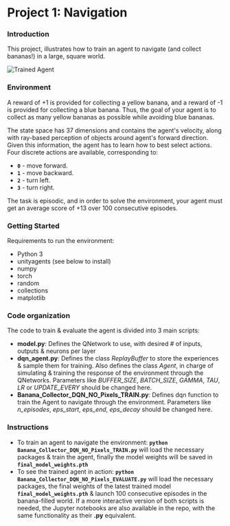 [//]: # (Image References)

[image1]: https://user-images.githubusercontent.com/10624937/42135619-d90f2f28-7d12-11e8-8823-82b970a54d7e.gif "Trained Agent"

# Project 1: Navigation

### Introduction

This project, illustrates how to train an agent to navigate (and collect bananas!) in a large, square world.  

![Trained Agent][image1]

### Environment

A reward of +1 is provided for collecting a yellow banana, and a reward of -1 is provided for collecting a blue banana.  Thus, the goal of your agent is to collect as many yellow bananas as possible while avoiding blue bananas.  

The state space has 37 dimensions and contains the agent's velocity, along with ray-based perception of objects around agent's forward direction.  Given this information, the agent has to learn how to best select actions.  Four discrete actions are available, corresponding to:
- **`0`** - move forward.
- **`1`** - move backward.
- **`2`** - turn left.
- **`3`** - turn right.

The task is episodic, and in order to solve the environment, your agent must get an average score of +13 over 100 consecutive episodes.

### Getting Started

Requirements to run the environment:
- Python 3
- unityagents (see below to install)
- numpy
- torch
- random
- collections
- matplotlib

### Code organization

The code to train & evaluate the agent is divided into 3 main scripts:
- **model.py**: Defines the QNetwork to use, with desired # of inputs, outputs & neurons per layer
- **dqn_agent.py**: Defines the class *ReplayBuffer* to store the experiences & sample them for training. Also defines the class *Agent*, in charge of simulating & training the response of the environment through the QNetworks. Parameters like *BUFFER_SIZE*, *BATCH_SIZE*, *GAMMA*, *TAU*, *LR* or *UPDATE_EVERY* should be changed here.
- **Banana_Collector_DQN_NO_Pixels_TRAIN.py**: Defines dqn function to train the Agent to navigate through the environment. Parameters like *n_episodes*, *eps_start*, *eps_end*, *eps_decay* should be changed here.


### Instructions

- To train an agent to navigate the environment: **`python Banana_Collector_DQN_NO_Pixels_TRAIN.py`** will load the necessary packages & train the agent, finally the model weights will be saved in **`final_model_weights.pth`**
- To see the trained agent in action: **`python Banana_Collector_DQN_NO_Pixels_EVALUATE.py`** will load the necessary packages, the final weights of the latest trained model **`final_model_weights.pth`** & launch 100 consecutive episodes in the banana-filled world.
 If a more interactive version of both scripts is needed, the Jupyter notebooks are also available in the repo, with the same functionality as their **.py** equivalent.

